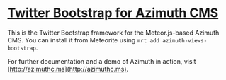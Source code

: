 # [Twitter Bootstrap for Azimuth CMS](http://github.com/mcrider/azimuth-views-bootstrap)

This is the Twitter Bootstrap framework for the Meteor.js-based Azimuth CMS.  You can install it from Meteorite using `mrt add azimuth-views-bootstrap`.

For further documentation and a demo of Azimuth in action, visit [http://azimuthc.ms](http://azimuthc.ms).